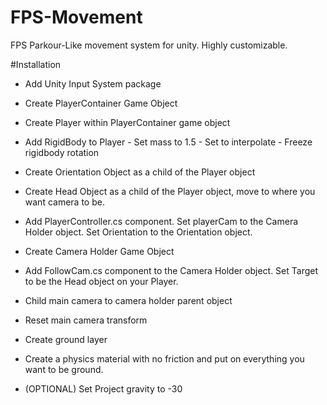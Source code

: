 # FPS-Movement
FPS Parkour-Like movement system for unity. Highly customizable.

#Installation

- Add Unity Input System package

- Create PlayerContainer Game Object
- Create Player within PlayerContainer game object
- Add RigidBody to Player - Set mass to 1.5 - Set to interpolate - Freeze rigidbody rotation
- Create Orientation Object as a child of the Player object
- Create Head Object as a child of the Player object, move to where you want camera to be.
- Add PlayerController.cs component. Set playerCam to the Camera Holder object. Set Orientation to the Orientation object.

- Create Camera Holder Game Object
- Add FollowCam.cs component to the Camera Holder object. Set Target to be the Head object on your Player.
- Child main camera to camera holder parent object
- Reset main camera transform

- Create ground layer
- Create a physics material with no friction and put on everything you want to be ground.
- (OPTIONAL) Set Project gravity to -30
